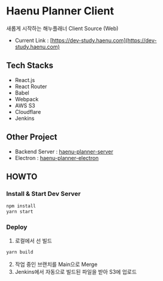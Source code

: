 # Haenu Planner Client
새롭게 시작하는 해누플래너 Client Source (Web)
- Current Link : [https://dev-study.haenu.com](https://dev-study.haenu.com)

## Tech Stacks
- React.js
- React Router
- Babel
- Webpack
- AWS S3
- Cloudflare
- Jenkins

## Other Project
- Backend Server : [haenu-planner-server](https://github.com/dokdo2013/haenu-planner-server)
- Electron : [haenu-planner-electron](https://github.com/dokdo2013/haenu-planner-electron)

## HOWTO
### Install & Start Dev Server
```bash
npm install
yarn start
```

### Deploy
1. 로컬에서 선 빌드
```bash
yarn build
```
2. 작업 중인 브랜치를 Main으로 Merge
3. Jenkins에서 자동으로 빌드된 파일을 받아 S3에 업로드
